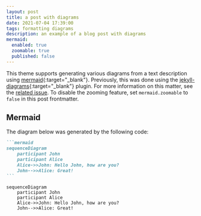 ```yaml
---
layout: post
title: a post with diagrams
date: 2021-07-04 17:39:00
tags: formatting diagrams
description: an example of a blog post with diagrams
mermaid:
  enabled: true
  zoomable: true
  published: false
---
```


This theme supports generating various diagrams from a text description using [mermaid](https://mermaid-js.github.io/mermaid/){:target="\_blank"}. Previously, this was done using the [jekyll-diagrams](https://github.com/zhustec/jekyll-diagrams){:target="\_blank"} plugin. For more information on this matter, see the [related issue](https://github.com/alshedivat/al-folio/issues/1609#issuecomment-1656995674). To disable the zooming feature, set `mermaid.zoomable` to `false` in this post frontmatter.

## Mermaid

The diagram below was generated by the following code:

````markdown
```mermaid
sequenceDiagram
    participant John
    participant Alice
    Alice->>John: Hello John, how are you?
    John-->>Alice: Great!
```
````

```mermaid
sequenceDiagram
    participant John
    participant Alice
    Alice->>John: Hello John, how are you?
    John-->>Alice: Great!
```
